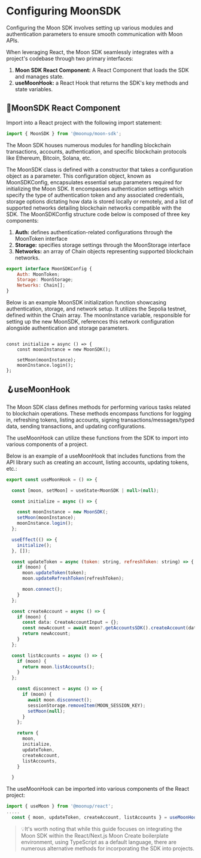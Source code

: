 # Configuring MoonSDK

Configuring the Moon SDK involves setting up various modules and authentication parameters to ensure smooth communication with Moon APIs.

When leveraging React, the Moon SDK seamlessly integrates with a project's codebase through two primary interfaces:

1. **Moon SDK React Component:** A React Component that loads the SDK and manages state.
2. **useMoonHook:** a React Hook that returns the SDK's key methods and state variables.

## 🌚**MoonSDK React Component**

Import into a React project with the following import statement:

```jsx
import { MoonSDK } from '@moonup/moon-sdk';
```

The Moon SDK houses numerous modules for handling blockchain transactions, accounts, authentication, and specific blockchain protocols like Ethereum, Bitcoin, Solana, etc.

The MoonSDK class is defined with a constructor that takes a configuration object as a parameter. This configuration object, known as MoonSDKConfig, encapsulates essential setup parameters required for initializing the Moon SDK. It encompasses authentication settings which specify the type of authentication token and any associated credentials, storage options dictating how data is stored locally or remotely, and a list of supported networks detailing blockchain networks compatible with the SDK. The MoonSDKConfig structure code below is composed of three key components:

1. **Auth:** defines authentication-related configurations through the MoonToken interface
2. **Storage:** specifies storage settings through the MoonStorage interface
3. **Networks:** an array of Chain objects representing supported blockchain networks.

```jsx
export interface MoonSDKConfig {
	Auth: MoonToken;
	Storage: MoonStorage;
	Networks: Chain[];
}
```

Below is an example MoonSDK initialization function showcasing authentication, storage, and network setup. It utilizes the Sepolia testnet, defined within the Chain array. The moonInstance variable, responsible for setting up the new MoonSDK, references this network configuration alongside authentication and storage parameters.

```tsx

const initialize = async () => {
	const moonInstance = new MoonSDK();

	setMoon(moonInstance);
	moonInstance.login();
};
```

## 🪝**useMoonHook**

The Moon SDK class defines methods for performing various tasks related to blockchain operations. These methods encompass functions for logging in, refreshing tokens, listing accounts, signing transactions/messages/typed data, sending transactions, and updating configurations.

The useMoonHook can utilize these functions from the SDK to import into various components of a project.

Below is an example of a useMoonHook that includes functions from the API library such as creating an account, listing accounts, updating tokens, etc.:

```jsx
export const useMoonHook = () => {

  const [moon, setMoon] = useState<MoonSDK | null>(null);

  const initialize = async () => {

    const moonInstance = new MoonSDK(;
    setMoon(moonInstance);
    moonInstance.login();
  };

  useEffect(() => {
    initialize();
  }, []);

  const updateToken = async (token: string, refreshToken: string) => {
    if (moon) {
      moon.updateToken(token);
      moon.updateRefreshToken(refreshToken);

      moon.connect();
    }
  };

  const createAccount = async () => {
    if (moon) {
      const data: CreateAccountInput = {};
      const newAccount = await moon?.getAccountsSDK().createAccount(data);
      return newAccount;
    }
  };

  const listAccounts = async () => {
    if (moon) {
      return moon.listAccounts();
    }
  };

    const disconnect = async () => {
      if (moon) {
        await moon.disconnect();
        sessionStorage.removeItem(MOON_SESSION_KEY);
        setMoon(null);
      }
    };

    return {
      moon,
      initialize,
      updateToken,
      createAccount,
      listAccounts,
    }

  }
```

The useMoonHook can be imported into various components of the React project:

```jsx
import { useMoon } from '@moonup/react';
.....
  const { moon, updateToken, createAccount, listAccounts } = useMoonHook();
```

> 💡It's worth noting that while this guide focuses on integrating the Moon SDK within the React/Next.js Moon Create boilerplate environment, using TypeScript as a default language, there are numerous alternative methods for incorporating the SDK into projects.
